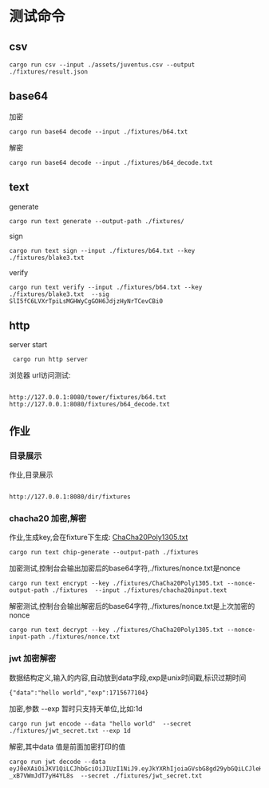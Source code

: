 # 测试命令

## csv

```shell
cargo run csv --input ./assets/juventus.csv --output ./fixtures/result.json
```


## base64

加密
```shell
cargo run base64 decode --input ./fixtures/b64.txt
```
解密
```shell
cargo run base64 decode --input ./fixtures/b64_decode.txt
```

## text

generate
```shell
cargo run text generate --output-path ./fixtures/ 
```

sign
```shell
cargo run text sign --input ./fixtures/b64.txt --key ./fixtures/blake3.txt 
```

verify
```shell
cargo run text verify --input ./fixtures/b64.txt --key ./fixtures/blake3.txt  --sig SlI5fC6LVXrTpiLsMGHWyCgGOH6JdjzHyNrTCevCBi0
```

## http

server start
```shell
 cargo run http server  

```

浏览器 url访问测试:
```url

http://127.0.0.1:8080/tower/fixtures/b64.txt
http://127.0.0.1:8080/fixtures/b64_decode.txt

```
## 作业
### 目录展示
作业,目录展示
```shell

http://127.0.0.1:8080/dir/fixtures

```
### chacha20 加密,解密
作业,生成key,会在fixture下生成: [ChaCha20Poly1305.txt](..%2Ffixtures%2FChaCha20Poly1305.txt)
```shell
cargo run text chip-generate --output-path ./fixtures
```

加密测试,控制台会输出加密后的base64字符,./fixtures/nonce.txt是nonce
```shell
cargo run text encrypt --key ./fixtures/ChaCha20Poly1305.txt --nonce-output-path ./fixtures  --input ./fixtures/chacha20input.text
```

解密测试,控制台会输出解密后的base64字符,./fixtures/nonce.txt是上次加密的nonce
```shell
cargo run text decrypt --key ./fixtures/ChaCha20Poly1305.txt --nonce-input-path ./fixtures/nonce.txt
```


### jwt 加密解密

数据结构定义,输入的内容,自动放到data字段,exp是unix时间戳,标识过期时间
```text
{"data":"hello world","exp":1715677104}
```

加密,参数 --exp  暂时只支持天单位,比如:1d
```shell
cargo run jwt encode --data "hello world"  --secret ./fixtures/jwt_secret.txt --exp 1d
```

解密,其中data 值是前面加密打印的值
```shell
cargo run jwt decode --data eyJ0eXAiOiJKV1QiLCJhbGciOiJIUzI1NiJ9.eyJkYXRhIjoiaGVsbG8gd29ybGQiLCJleHAiOjE3MTU2Nzg0MjV9.j9mcf65yIGwkqtTreIr_Km3f-_xB7VWmJdT7yH4YL8s  --secret ./fixtures/jwt_secret.txt
```